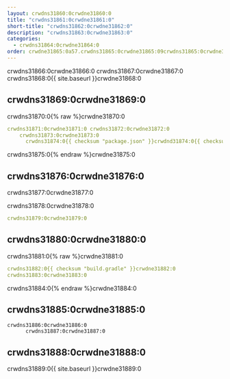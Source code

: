 ```yaml
---
layout: crwdns31860:0crwdne31860:0
title: "crwdns31861:0crwdne31861:0"
short-title: "crwdns31862:0crwdne31862:0"
description: "crwdns31863:0crwdne31863:0"
categories:
  - crwdns31864:0crwdne31864:0
order: crwdne31865:0a57.crwdns31865:0crwdne31865:09crwdns31865:0crwdne31865:0crwdns31865:0crwdne31865:05233crwdns31865:0crwdne31865:0
---
```

crwdns31866:0crwdne31866:0 crwdns31867:0crwdne31867:0 crwdns31868:0{{ site.baseurl }}crwdne31868:0

## crwdns31869:0crwdne31869:0

crwdns31870:0{% raw %}crwdne31870:0

```yaml
crwdns31871:0crwdne31871:0 crwdns31872:0crwdne31872:0
    crwdns31873:0crwdne31873:0
      crwdns31874:0{{ checksum "package.json" }}crwdnd31874:0{{ checksum "package.json" }}crwdne31874:0
```

crwdns31875:0{% endraw %}crwdne31875:0

## crwdns31876:0crwdne31876:0

crwdns31877:0crwdne31877:0

crwdns31878:0crwdne31878:0

```yaml
crwdns31879:0crwdne31879:0
```

## crwdns31880:0crwdne31880:0

crwdns31881:0{% raw %}crwdne31881:0

```yaml
crwdns31882:0{{ checksum "build.gradle" }}crwdne31882:0
crwdns31883:0crwdne31883:0
```

crwdns31884:0{% endraw %}crwdne31884:0

## crwdns31885:0crwdne31885:0

    crwdns31886:0crwdne31886:0
          crwdns31887:0crwdne31887:0
    
    

## crwdns31888:0crwdne31888:0

crwdns31889:0{{ site.baseurl }}crwdne31889:0